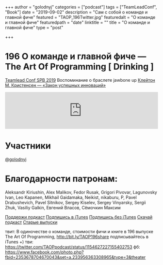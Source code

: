 +++
author = "golodnyj"
categories = ["podcast"]
tags = ["TeamLeadConf", "Book"]
date = "2019-09-02"
description = "Сам с собой о команде и главной фиче"
featured = "TAOP_196Twitter.jpg"
featuredalt = "О команде и главной фиче"
featuredpath = "date"
linktitle = ""
title = "О команде и главной фиче"
type = "post"

+++
# 196 О команде и главной фиче — The Art Of Programming [ Drinking ]

[Teamlead Conf SPB 2019](https://teamleadconf.ru/spb/2019)
Воспоминание о браслете jawbone up
[Клейтон М. Кристенсен — «Закон успешных инноваций»](http://bit.ly/TastyBooks95shared)

<iframe title='196 О команде и главной фиче — The Art Of Programming [ Drinking ]' src='https://www.podbean.com/media/player/r8p7a-bdd993?from=yiiadmin&download=1&version=1' data-link='https://www.podbean.com/media/player/r8p7a-bdd993?from=yiiadmin&download=1&version=1' height='122' width='100%' style='border: none;' scrolling='no' data-name='pb-iframe-player' ></iframe>

# Участники
[@golodnyj](https://twitter.com/golodnyj/)


# Благодарности патронам:
Aleksandr Kiriushin, Alex Malikov, Fedor Rusak, Grigori Pivovar, Lagunovsky Ivan, Leo Kapanen, Mikhail Gaidamaka, Neikist, nikaburu, P, Pavel Drabushevich, Pavel Sitnikov, Sergey Kiselev, Sergey Vinyarsky, Sergii Zhuk, Vasiliy Galkin, Евгений Власов, Сёмочкин Максим

[Поддержи подкаст](http://bit.ly/TAOPpatron)
[Подпишись в iTunes](http://bit.ly/TAOPiTunes)
[Подпишись без iTunes](http://bit.ly/TAOPrss)
[Скачай подкаст](http://bit.ly/TAOP196mp3)
[Старые выпуски](http://bit.ly/oldtaop)


твит:
В одиночестве о команде, стоимости фичи и книге в 196 выпуске The Art Of Programming,  http://bit.ly/TAOP196share подписывайтесь в iTunes +)
тви: https://twitter.com/TAOPpodcast/status/1154627227155402753
фб: https://www.facebook.com/photo.php?fbid=2353678704670043&set=a.233956363308965&type=3&theater
